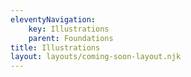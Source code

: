 ```yaml
---
eleventyNavigation:
    key: Illustrations
    parent: Foundations
title: Illustrations
layout: layouts/coming-soon-layout.njk
---
```

